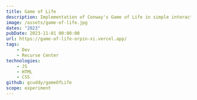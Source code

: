 ```yaml
---
title: Game of Life
description: Implementation of Conway's Game of Life in simple interactive HTML/CSS/JS.
image: /assets/game-of-life.jpg
dates: "2023"
pubDate: 2023-11-01 00:00:00
url: https://game-of-life-orpin-xi.vercel.app/
tags:
    - Dev
    - Recurse Center
technologies:
    - JS
    - HTML
    - CSS
github: gcuddy/gameOfLife
scope: experiment
---
```

